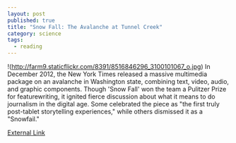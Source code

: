 ```yaml
---
layout: post
published: true
title: "Snow Fall: The Avalanche at Tunnel Creek"
category: science
tags: 
  - reading
---
```


!(http://farm9.staticflickr.com/8391/8516846296_3100101067_o.jpg)
In December 2012, the New York Times released a massive multimedia package on an avalanche in Washington state, combining text, video, audio, and graphic components. Though 'Snow Fall' won the team a Pulitzer Prize for featurewriting, it ignited fierce discussion about what it means to do journalism in the digital age. Some celebrated the piece as "the first truly post-tablet storytelling experiences," while others dismissed it as a "Snowfail."

[External Link](http://www.nytimes.com/projects/2012/snow-fall/#/?part=tunnel-creek)